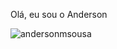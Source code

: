 Olá, eu sou o Anderson

<p><img align="left" style="display:block;" src="https://github-readme-stats.vercel.app/api/top-langs?username=andersonmsousa&show_icons=true&locale=en&layout=compact" alt="andersonmsousa" /></p>
